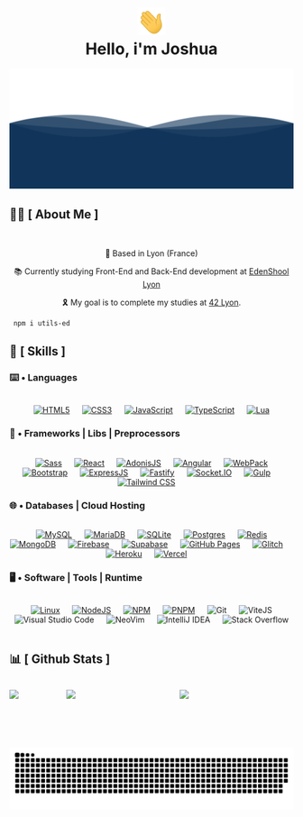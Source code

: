<div align="center">
<h1 align="center"><img width="50" src="./resources/waving.gif"><br/>Hello, i'm Joshua</h1>
</div>

<div align="center">
  <img  src="./resources/wave.svg"
       alt="processor" /></a>
</div>

## 🙋‍♂️ [ About Me ]
<br/>
<p align='center'>📍 Based in Lyon (France)</p>
<p align='center'>📚 Currently studying Front-End and Back-End development at <a href="https://edenschool.fr">EdenShool Lyon</a></p>
<p align='center'>🎗️ My goal is to complete my studies at <a href="https://42lyon.fr/">42 Lyon</a>.</p>

 ```bash
  npm i utils-ed
  ```
## 🧠 [ Skills ]

### ⌨️ • Languages
<br/>
<div align="center"> 
  &emsp;
  <a href="https://developer.mozilla.org/fr/docs/Web/HTML"><img alt="HTML5" src="https://img.shields.io/badge/HTML-e86328?style=for-the-badge&logo=html5&logoColor=white"/></a>
  &emsp;
  <a href="https://developer.mozilla.org/fr/docs/Web/CSS"><img alt="CSS3" src="https://img.shields.io/badge/CSS-2965f1?style=for-the-badge&logo=css3&logoColor=white"/></a>
  &emsp;
  <a href="https://developer.mozilla.org/fr/docs/Web/JavaScript"><img alt="JavaScript" src="https://img.shields.io/badge/Javascript-e6d34b?style=for-the-badge&logo=javascript&logoColor=black"/></a>
  &emsp;
  <a href="https://www.typescriptlang.org/"><img alt="TypeScript" src="https://img.shields.io/badge/typescript-%23007ACC.svg?style=for-the-badge&logo=typescript&logoColor=white"/></a>
  &emsp;
  <a href="https://www.lua.org/docs.html"><img alt="Lua" src="https://img.shields.io/badge/lua-%232C2D72.svg?style=for-the-badge&logo=lua&logoColor=white"/></a>
  &emsp;
</div>

### 🧰 • Frameworks | Libs | Preprocessors
<br/>
<div align="center"> 
  &emsp;
  <a href="https://sass-lang.com/"><img alt="Sass" src="https://img.shields.io/badge/SASS-hotpink.svg?style=for-the-badge&logo=SASS&logoColor=white"/></a>
  &emsp;
  <a href="https://react.dev/"><img alt="React" src="https://img.shields.io/badge/React-6adcf5?style=for-the-badge&logo=react&logoColor=black"/></a>
  &emsp;
  <a href="https://adonisjs.com/"><img alt="AdonisJS" src="https://img.shields.io/badge/adonisjs-%23220052.svg?style=for-the-badge&logo=adonisjs&logoColor=white"/></a>
  &emsp;
  <a href="https://docs.adonisjs.com/guides/views/introduction"><img alt="Angular" src="https://img.shields.io/badge/angular-%23DD0031.svg?style=for-the-badge&logo=angular&logoColor=white"/></a>
  &emsp;
  <a href="https://webpack.js.org/"><img alt="WebPack" src="https://img.shields.io/badge/webpack-%238DD6F9.svg?style=for-the-badge&logo=webpack&logoColor=black"/></a>
  &emsp;
  <a href="https://getbootstrap.com/"><img alt="Bootstrap" src="https://img.shields.io/badge/bootstrap-%238511FA.svg?style=for-the-badge&logo=bootstrap&logoColor=white"/></a>
  &emsp;
  <a href="https://expressjs.com/fr/"><img alt="ExpressJS" src="https://img.shields.io/badge/express.js-%23404d59.svg?style=for-the-badge&logo=express&logoColor=%2361DAFB"/></a>
  &emsp;
  <a href="https://www.fastify.io/"><img alt="Fastify" src="https://img.shields.io/badge/fastify-%23000000.svg?style=for-the-badge&logo=fastify&logoColor=white"/></a>
  &emsp;
  <a href="https://socket.io/"><img alt="Socket.IO" src="https://img.shields.io/badge/Socket.io-black?style=for-the-badge&logo=socket.io&badgeColor=010101"/></a>
  &emsp;
  <a href="https://gulpjs.com/"><img alt="Gulp" src="https://img.shields.io/badge/GULP-%23CF4647.svg?style=for-the-badge&logo=gulp&logoColor=white"/></a>
  &emsp;
  <a href="https://tailwindcss.com/"><img alt="Tailwind CSS" src="https://img.shields.io/badge/tailwindcss-%2338B2AC.svg?style=for-the-badge&logo=tailwind-css&logoColor=white"/></a>
  &emsp;
</div>

### 🌐 • Databases | Cloud Hosting
<br/>
<div align="center">
  &emsp;
  <a href="https://www.mysql.com/fr/"><img alt="MySQL" src="https://img.shields.io/badge/MySQL-00000F?style=for-the-badge&logo=mysql&logoColor=white"></a>
  &emsp;
  <a href="https://mariadb.org/"><img alt="MariaDB" src="https://img.shields.io/badge/MariaDB-003545?style=for-the-badge&logo=mariadb&logoColor=white"/></a>
  &emsp;
  <a href="https://www.sqlite.org/index.html"><img alt="SQLite" src="https://img.shields.io/badge/SQLite-07405E?style=for-the-badge&logo=sqlite&logoColor=white"/></a>
  &emsp;
  <a href="https://www.postgresql.org/"><img alt="Postgres" src="https://img.shields.io/badge/postgres-%23316192.svg?style=for-the-badge&logo=postgresql&logoColor=white"/></a>
  &emsp;
  <a href="https://redis.io/"><img alt="Redis" src="https://img.shields.io/badge/redis-%23DD0031.svg?style=for-the-badge&logo=redis&logoColor=white"/></a>
  &emsp;
  <a href="https://www.mongodb.com/docs/atlas/"><img alt="MongoDB" src="https://img.shields.io/badge/Mongo DB-4DB33D?style=for-the-badge&logo=mongodb&logoColor=white"></a>
  &emsp;
  <a href="https://firebase.google.com/"><img alt="Firebase" src="https://img.shields.io/badge/Firebase-039BE5?style=for-the-badge&logo=Firebase&logoColor=white"/></a>
  &emsp;
  <a href="https://supabase.com/"><img alt="Supabase" src="https://img.shields.io/badge/Supabase-3ECF8E?style=for-the-badge&logo=supabase&logoColor=white"/></a>
  &emsp;
  <a href="https://pages.github.com/"><img alt="GitHub Pages" src="https://img.shields.io/badge/github%20pages-121013?style=for-the-badge&logo=github&logoColor=white"></a>
  &emsp;
  <a href="https://glitch.com/"><img alt="Glitch" src="https://img.shields.io/badge/glitch-%233333FF.svg?style=for-the-badge&logo=glitch&logoColor=white"/></a>
  &emsp;
  <a href="https://www.heroku.com/"><img alt="Heroku" src="https://img.shields.io/badge/heroku-%23430098.svg?style=for-the-badge&logo=heroku&logoColor=white"/></a>
  &emsp;
  <a href="https://vercel.com/"><img alt="Vercel" src="https://img.shields.io/badge/vercel-%23000000.svg?style=for-the-badge&logo=vercel&logoColor=white"/></a>
  &emsp;
</div>

 ### 🖥️ • Software | Tools | Runtime
 <br/>
<div align="center">
  &emsp;
  <a href="https://www.debian.org/index.fr.html"><img alt="Linux" src="https://img.shields.io/badge/Linux-FCC624?style=for-the-badge&logo=linux&logoColor=black"></a>
  &emsp;
  <a href="https://nodejs.org/en"><img alt="NodeJS" src="https://img.shields.io/badge/Node.JS-036e02?style=for-the-badge&logo=node.js&logoColor=white"/></a>
  &emsp;
  <a href="https://docs.npmjs.com/"><img alt="NPM" src="https://img.shields.io/badge/NPM-%23CB3837.svg?style=for-the-badge&logo=npm&logoColor=white"/></a>
  &emsp;
  <a href="https://pnpm.io/fr/"><img alt="PNPM" src="https://img.shields.io/badge/pnpm-%234a4a4a.svg?style=for-the-badge&logo=pnpm&logoColor=f69220"/></a>
  &emsp;
  <img alt="Git" src="https://img.shields.io/badge/Git-F05032?style=for-the-badge&logo=git&logoColor=white">
  &emsp;
  <img alt="ViteJS" src="https://img.shields.io/badge/vite-%23646CFF.svg?style=for-the-badge&logo=vite&logoColor=white"/>
  &emsp;
  <img alt="Visual Studio Code" src="https://img.shields.io/badge/Visual_Studio_Code-0078D4?style=for-the-badge&logo=visual%20studio%20code&logoColor=white">
  &emsp;
  <img alt="NeoVim" src="https://img.shields.io/badge/NeoVim-%2357A143.svg?&style=for-the-badge&logo=neovim&logoColor=white"/>
  &emsp;
  <img alt="IntelliJ IDEA" src="https://img.shields.io/badge/IntelliJIDEA-000000.svg?style=for-the-badge&logo=intellij-idea&logoColor=white">
  &emsp;
  <img alt="Stack Overflow" src="https://img.shields.io/badge/Stack_Overflow-FE7A16?style=for-the-badge&logo=stack-overflow&logoColor=white">
  &emsp;
</div>

## 📊 [ Github Stats ]
<br/>
<div align="center" style="display: flex; justify-content: space-around;">
  <img width="25%" src="https://komarev.com/ghpvc/?username=IMTR0J4NV2e&style=for-the-badge"/>
    <br/>
    <br/>
    <br/>  
    <br/>
  <img width="50%" src="https://github-readme-stats.vercel.app/api?username=IMTR0J4NV2&count_private=true&theme=github_dark"/>
  <br/>
  <br/>
  <img width="50%" src="https://github-readme-stats.vercel.app/api/top-langs/?username=jokay03J&theme=github_dark"/>
</div>

<br/>
<br/>
<div align="center">
  <img  src="./resources/grid-snake.svg" alt="snake" />
</div>
